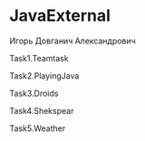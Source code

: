 # JavaExternal
Игорь Довганич Александрович

Task1.Teamtask

Task2.PlayingJava

Task3.Droids

Task4.Shekspear

Task5.Weather

